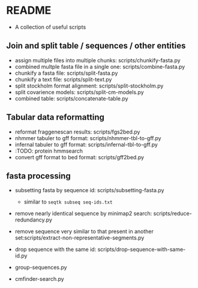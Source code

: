 # README

- A collection of useful scripts

## Join and split table / sequences / other entities

- assign multiple files into multiple chunks: scripts/chunkify-fasta.py  
- combined multple fasta file in a single one: scripts/combine-fasta.py  
- chunkify a fasta file: scripts/split-fasta.py  
- chunkify a text file: scripts/split-text.py
- split stockholm format alignment: scripts/split-stockholm.py
- split covarience models: scripts/split-cm-models.py 
- combined table: scripts/concatenate-table.py


## Tabular data reformatting
- reformat fraggenescan results: scripts/fgs2bed.py 
- nhmmer tabuler to gff format: scripts/nhmmer-tbl-to-gff.py
- infernal tabuler to gff format: scripts/infernal-tbl-to-gff.py
- :TODO: protein hmmsearch
- convert gff format to bed format: scripts/gff2bed.py


## fasta processing
- subsetting fasta by sequence id: scripts/subsetting-fasta.py
  - similar to `seqtk subseq seq-ids.txt`
- remove nearly identical sequence by minimap2 search: scripts/reduce-redundancy.py
- remove sequence very similar to that present in another set:scripts/extract-non-representative-segments.py
- drop sequence with the same id: scripts/drop-sequence-with-same-id.py


- group-sequences.py  
- cmfinder-search.py  

